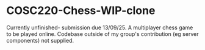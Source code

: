 # COSC220-Chess-WIP-clone
Currently unfinished- submission due 13/09/25. A multiplayer chess game to be played online. Codebase outside of my group's contribution (eg server components) not supplied.
